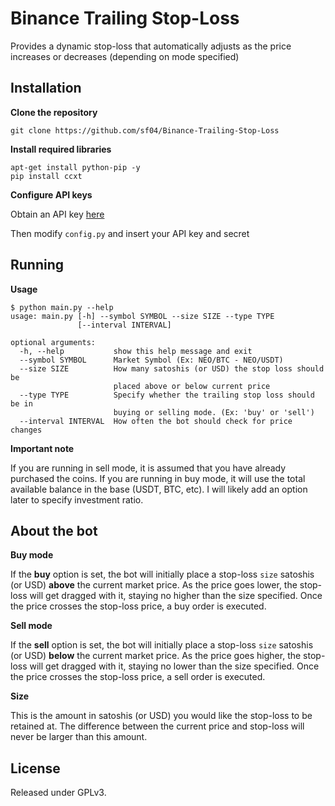 # Binance Trailing Stop-Loss
Provides a dynamic stop-loss that automatically adjusts as the price increases or decreases (depending on mode specified)



## Installation

**Clone the repository**
```
git clone https://github.com/sf04/Binance-Trailing-Stop-Loss
```

**Install required libraries**
```
apt-get install python-pip -y
pip install ccxt
```

**Configure API keys**

Obtain an API key [here](https://www.binance.com/userCenter/createApi.html)

Then modify `config.py` and insert your API key and secret



## Running

**Usage**

```
$ python main.py --help
usage: main.py [-h] --symbol SYMBOL --size SIZE --type TYPE
               [--interval INTERVAL]

optional arguments:
  -h, --help           show this help message and exit
  --symbol SYMBOL      Market Symbol (Ex: NEO/BTC - NEO/USDT)
  --size SIZE          How many satoshis (or USD) the stop loss should be
                       placed above or below current price
  --type TYPE          Specify whether the trailing stop loss should be in
                       buying or selling mode. (Ex: 'buy' or 'sell')
  --interval INTERVAL  How often the bot should check for price changes
```



**Important note**

If you are running in sell mode, it is assumed that you have already purchased the coins. If you are running in buy mode, it will use the total available balance in the base (USDT, BTC, etc). I will likely add an option later to specify investment ratio.



## About the bot

**Buy mode**

If the **buy** option is set, the bot will initially place a stop-loss `size` satoshis (or USD) **above** the current market price. As the price goes lower, the stop-loss will get dragged with it, staying no higher than the size specified. Once the price crosses the stop-loss price, a buy order is executed.

**Sell mode**

If the **sell** option is set, the bot will initially place a stop-loss `size` satoshis (or USD) **below** the current market price. As the price goes higher, the stop-loss will get dragged with it, staying no lower than the size specified. Once the price crosses the stop-loss price, a sell order is executed.

**Size**

This is the amount in satoshis (or USD) you would like the stop-loss to be retained at. The difference between the current price and stop-loss will never be larger than this amount.



## License
Released under GPLv3.
